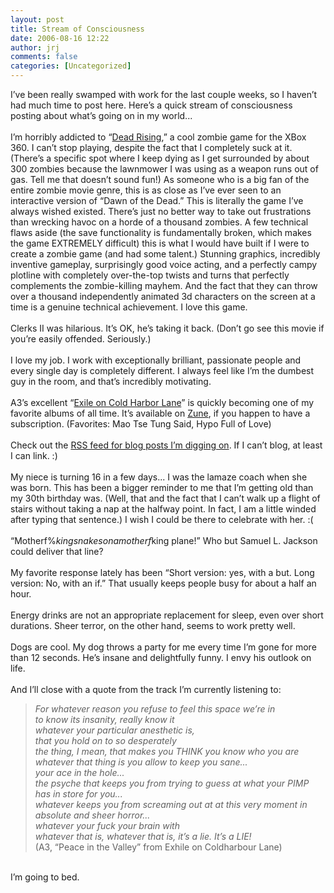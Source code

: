 ```yaml
---
layout: post
title: Stream of Consciousness
date: 2006-08-16 12:22
author: jrj
comments: false
categories: [Uncategorized]
---
```

I’ve been really swamped with work for the last couple weeks, so I haven’t had much time to post here. Here’s a quick stream of consciousness posting about what’s going on in my world...<br /><br />I’m horribly addicted to “<a href="http://ww2.capcom.com/deadrising/">Dead Rising</a>,” a cool zombie game for the XBox 360. I can’t stop playing, despite the fact that I completely suck at it. (There’s a specific spot where I keep dying as I get surrounded by about 300 zombies because the lawnmower I was using as a weapon runs out of gas. Tell me that doesn’t sound fun!) As someone who is a big fan of the entire zombie movie genre, this is as close as I’ve ever seen to an interactive version of “Dawn of the Dead.” This is literally the game I’ve always wished existed. There’s just no better way to take out frustrations than wrecking havoc on a horde of a thousand zombies. A few technical flaws aside (the save functionality is fundamentally broken, which makes the game EXTREMELY difficult) this is what I would have built if I were to create a zombie game (and had some talent.) Stunning graphics, incredibly inventive gameplay, surprisingly good voice acting, and a perfectly campy plotline with completely over-the-top twists and turns that perfectly complements the zombie-killing mayhem. And the fact that they can throw over a thousand independently animated 3d characters on the screen at a time is a genuine technical achievement. I love this game.<br /><br />Clerks II was hilarious. It’s OK, he’s taking it back. (Don’t go see this movie if you’re easily offended. Seriously.)<br /><br />I love my job. I work with exceptionally brilliant, passionate people and every single day is completely different. I always feel like I’m the dumbest guy in the room, and that’s incredibly motivating.<br /><br />A3’s excellent “<a href="http://www.amazon.com/gp/product/B000005ZL1/104-4108337-4144709?v=glance&amp;n=5174">Exile on Cold Harbor Lane</a>” is quickly becoming one of my favorite albums of all time. It’s available on <span style="text-decoration: strikethrough"><a href="http://www.zune.net/">Zune</a>, if you happen to have a subscription. (Favorites: Mao Tse Tung Said, Hypo Full of Love)<br /><br />Check out the <a href="http://services.newsgator.com/ngws/svc/ClippingsRSS.aspx?uid=28642">RSS feed for blog posts I’m digging on</a>. If I can’t blog, at least I can link.  :)<br /><br />My niece is turning 16 in a few days... I was the lamaze coach when she was born. This has been a bigger reminder to me that I’m getting old than my 30th birthday was. (Well, that and the fact that I can’t walk up a flight of stairs without taking a nap at the halfway point. In fact, I am a little winded after typing that sentence.)  I wish I could be there to celebrate with her.  :(<br /><br />“Motherf%$king snakes on a motherf%$king plane!” Who but Samuel L. Jackson could deliver that line?<br /><br />My favorite response lately has been “Short version: yes, with a but. Long version: No, with an if.”  That usually keeps people busy for about a half an hour.<br /><br />Energy drinks are not an appropriate replacement for sleep, even over short durations. Sheer terror, on the other hand, seems to work pretty well.<br /><br />Dogs are cool. My dog throws a party for me every time I’m gone for more than 12 seconds. He’s insane and delightfully funny. I envy his outlook on life.<br /><br />And I’ll close with a quote from the track I’m currently listening to:<br /><blockquote><span class="Apple-style-span" style="font-style: italic">For whatever reason you refuse to feel this space we’re in<br />to know its insanity, really know it<br />whatever your particular anesthetic is,<br />that you hold on to so desperately<br />the thing, I mean, that makes you THINK you know who you are<br />whatever that thing is you allow to keep you sane...<br />your ace in the hole...<br />the psyche that keeps you from trying to guess at what your PIMP has in store for you...<br />whatever keeps you from screaming out at at this very moment in absolute and sheer horror...<br />whatever your fuck your brain with<br />whatever that is, whatever that is, it’s a lie. It’s a LIE!<br /></span>(A3, “Peace in the Valley” from Exhile on Coldharbour Lane)<br /></blockquote><br />I’m going to bed.</span>
